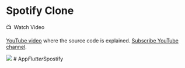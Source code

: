 # Spotify Clone

📺 Watch Video

[YouTube video](https://youtu.be/4TFbXepOjLI) where the source code is explained. [Subscribe YouTube channel](https://www.youtube.com/channel/UCkSbTj3XSWdaGfHiITheBqg).

![](https://github.com/mahdinazmi/Spotify-Clone-With-Flutter/blob/main/thumbnail.jpg)
#   A p p _ F l u t t e r _ S p o s t i f y  
 